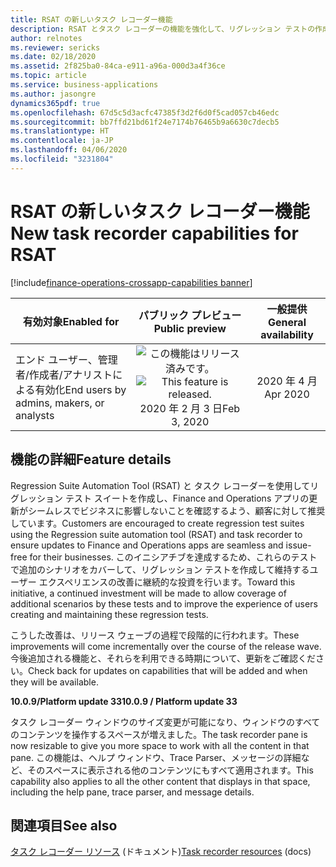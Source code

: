 ```yaml
---
title: RSAT の新しいタスク レコーダー機能
description: RSAT とタスク レコーダーの機能を強化して、リグレッション テストの作成と実行のエクスペリエンスを改善します。
author: relnotes
ms.reviewer: sericks
ms.date: 02/18/2020
ms.assetid: 2f825ba0-84ca-e911-a96a-000d3a4f36ce
ms.topic: article
ms.service: business-applications
ms.author: jasongre
dynamics365pdf: true
ms.openlocfilehash: 67d5c5d3acfc47385f3d2f6d0f5cad057cb46edc
ms.sourcegitcommit: bb7ffd21bd61f24e7174b76465b9a6630c7decb5
ms.translationtype: HT
ms.contentlocale: ja-JP
ms.lasthandoff: 04/06/2020
ms.locfileid: "3231804"
---
```

# <a name="new-task-recorder-capabilities-for-rsat"></a><span data-ttu-id="a0952-103">RSAT の新しいタスク レコーダー機能</span><span class="sxs-lookup"><span data-stu-id="a0952-103">New task recorder capabilities for RSAT</span></span>
[!include[finance-operations-crossapp-capabilities banner](../includes/finance-operations-crossapp-capabilities.md)]

| <span data-ttu-id="a0952-104">有効対象</span><span class="sxs-lookup"><span data-stu-id="a0952-104">Enabled for</span></span>    |  <span data-ttu-id="a0952-105">パブリック プレビュー</span><span class="sxs-lookup"><span data-stu-id="a0952-105">Public preview</span></span> | <span data-ttu-id="a0952-106">一般提供</span><span class="sxs-lookup"><span data-stu-id="a0952-106">General availability</span></span> | 
| ---------- | :----------: |:----------: |
|<span data-ttu-id="a0952-107">エンド ユーザー、管理者/作成者/アナリストによる有効化</span><span class="sxs-lookup"><span data-stu-id="a0952-107">End users by admins, makers, or analysts</span></span>|<span data-ttu-id="a0952-108">![この機能はリリース済みです。](/dynamics365-release-plan/media/green-checkmark.png "この機能はリリース済みです。")</span><span class="sxs-lookup"><span data-stu-id="a0952-108">![This feature is released.](/dynamics365-release-plan/media/green-checkmark.png "This feature is released.")</span></span> <span data-ttu-id="a0952-109">2020 年 2 月 3 日</span><span class="sxs-lookup"><span data-stu-id="a0952-109">Feb 3, 2020</span></span>| <span data-ttu-id="a0952-110">2020 年 4 月</span><span class="sxs-lookup"><span data-stu-id="a0952-110">Apr 2020</span></span>|






## <a name="feature-details"></a><span data-ttu-id="a0952-111">機能の詳細</span><span class="sxs-lookup"><span data-stu-id="a0952-111">Feature details</span></span>
<!--feature detail start -->
<span data-ttu-id="a0952-112">Regression Suite Automation Tool (RSAT) と タスク レコーダーを使用してリグレッション テスト スイートを作成し、Finance and Operations アプリの更新がシームレスでビジネスに影響しないことを確認するよう、顧客に対して推奨しています。</span><span class="sxs-lookup"><span data-stu-id="a0952-112">Customers are encouraged to create regression test suites using the Regression suite automation tool (RSAT) and task recorder to ensure updates to Finance and Operations apps are seamless and issue-free for their businesses.</span></span> <span data-ttu-id="a0952-113">このイニシアチブを達成するため、これらのテストで追加のシナリオをカバーして、リグレッション テストを作成して維持するユーザー エクスペリエンスの改善に継続的な投資を行います。</span><span class="sxs-lookup"><span data-stu-id="a0952-113">Toward this initiative, a continued investment will be made to allow coverage of additional scenarios by these tests and to improve the experience of users creating and maintaining these regression tests.</span></span> 

<span data-ttu-id="a0952-114">こうした改善は、リリース ウェーブの過程で段階的に行われます。</span><span class="sxs-lookup"><span data-stu-id="a0952-114">These improvements will come incrementally over the course of the release wave.</span></span> <span data-ttu-id="a0952-115">今後追加される機能と、それらを利用できる時期について、更新をご確認ください。</span><span class="sxs-lookup"><span data-stu-id="a0952-115">Check back for updates on capabilities that will be added and when they will be available.</span></span>  

<span data-ttu-id="a0952-116">**10.0.9/Platform update 33**</span><span class="sxs-lookup"><span data-stu-id="a0952-116">**10.0.9 / Platform update 33**</span></span>

<span data-ttu-id="a0952-117">タスク レコーダー ウィンドウのサイズ変更が可能になり、ウィンドウのすべてのコンテンツを操作するスペースが増えました。</span><span class="sxs-lookup"><span data-stu-id="a0952-117">The task recorder pane is now resizable to give you more space to work with all the content in that pane.</span></span> <span data-ttu-id="a0952-118">この機能は、ヘルプ ウィンドウ、Trace Parser、メッセージの詳細など、そのスペースに表示される他のコンテンツにもすべて適用されます。</span><span class="sxs-lookup"><span data-stu-id="a0952-118">This capability also applies to all the other content that displays in that space, including the help pane, trace parser, and message details.</span></span>
<!--feature detail end -->










## <a name="see-also"></a><span data-ttu-id="a0952-119">関連項目</span><span class="sxs-lookup"><span data-stu-id="a0952-119">See also</span></span>


<!--docs start-->
<span data-ttu-id="a0952-120">[タスク レコーダー リソース](https://docs.microsoft.com/dynamics365/fin-ops-core/dev-itpro/user-interface/task-recorder) (ドキュメント)</span><span class="sxs-lookup"><span data-stu-id="a0952-120">[Task recorder resources](https://docs.microsoft.com/dynamics365/fin-ops-core/dev-itpro/user-interface/task-recorder) (docs)</span></span>
<!--docs end-->


